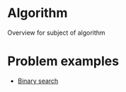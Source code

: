 # Algorithm
Overview for subject of algorithm
# Problem examples
- [Binary search](https://github.com/YonghengZou/Algorithm/blob/main/eamples/001_binarySearch.ipynb)
